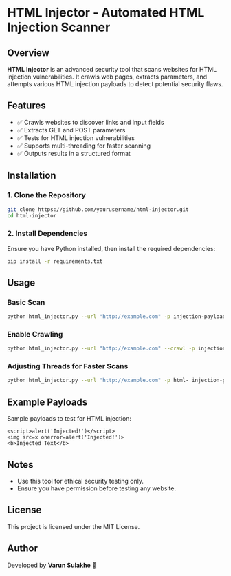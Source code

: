 # HTML Injector - Automated HTML Injection Scanner

## Overview
**HTML Injector** is an advanced security tool that scans websites for HTML injection vulnerabilities. It crawls web pages, extracts parameters, and attempts various HTML injection payloads to detect potential security flaws.

## Features
- ✅ Crawls websites to discover links and input fields
- ✅ Extracts GET and POST parameters
- ✅ Tests for HTML injection vulnerabilities
- ✅ Supports multi-threading for faster scanning
- ✅ Outputs results in a structured format

## Installation
### 1. Clone the Repository
```bash
git clone https://github.com/yourusername/html-injector.git
cd html-injector
```

### 2. Install Dependencies
Ensure you have Python installed, then install the required dependencies:
```bash
pip install -r requirements.txt
```

## Usage
### Basic Scan
```bash
python html_injector.py --url "http://example.com" -p injection-payload.txts.txt
```

### Enable Crawling
```bash
python html_injector.py --url "http://example.com" --crawl -p injection-payload.txts.txt
```

### Adjusting Threads for Faster Scans
```bash
python html_injector.py --url "http://example.com" -p html- injection-payload.txt -t 20
```

## Example Payloads
Sample payloads to test for HTML injection:
```
<script>alert('Injected!')</script>
<img src=x onerror=alert('Injected!')>
<b>Injected Text</b>
```

## Notes
- Use this tool for ethical security testing only.
- Ensure you have permission before testing any website.

## License
This project is licensed under the MIT License.

## Author
Developed by **Varun Sulakhe** 🚀

